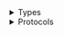 <details>
<summary>Types</summary>

  - [MobileClient](/aws-sdk-swift/reference/0.x/AWSMobile/MobileClient)
  - [MobileClient.MobileClientConfiguration](/aws-sdk-swift/reference/0.x/AWSMobile/MobileClient.MobileClientConfiguration)
  - [MobileClientLogHandlerFactory](/aws-sdk-swift/reference/0.x/AWSMobile/MobileClientLogHandlerFactory)
  - [MobileClientTypes](/aws-sdk-swift/reference/0.x/AWSMobile/MobileClientTypes)

</details>

<details>
<summary>Protocols</summary>

  - [MobileClientProtocol](/aws-sdk-swift/reference/0.x/AWSMobile/MobileClientProtocol)

</details>
